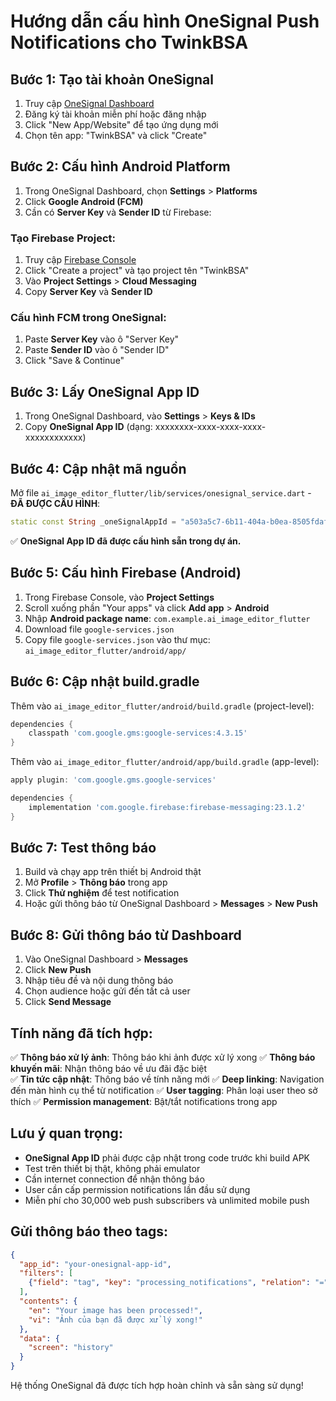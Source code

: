 # Hướng dẫn cấu hình OneSignal Push Notifications cho TwinkBSA

## Bước 1: Tạo tài khoản OneSignal

1. Truy cập [OneSignal Dashboard](https://onesignal.com/)
2. Đăng ký tài khoản miễn phí hoặc đăng nhập
3. Click "New App/Website" để tạo ứng dụng mới
4. Chọn tên app: "TwinkBSA" và click "Create"

## Bước 2: Cấu hình Android Platform

1. Trong OneSignal Dashboard, chọn **Settings** > **Platforms**
2. Click **Google Android (FCM)** 
3. Cần có **Server Key** và **Sender ID** từ Firebase:

### Tạo Firebase Project:
1. Truy cập [Firebase Console](https://console.firebase.google.com/)
2. Click "Create a project" và tạo project tên "TwinkBSA"
3. Vào **Project Settings** > **Cloud Messaging**
4. Copy **Server Key** và **Sender ID**

### Cấu hình FCM trong OneSignal:
1. Paste **Server Key** vào ô "Server Key"
2. Paste **Sender ID** vào ô "Sender ID" 
3. Click "Save & Continue"

## Bước 3: Lấy OneSignal App ID

1. Trong OneSignal Dashboard, vào **Settings** > **Keys & IDs**
2. Copy **OneSignal App ID** (dạng: xxxxxxxx-xxxx-xxxx-xxxx-xxxxxxxxxxxx)

## Bước 4: Cập nhật mã nguồn

Mở file `ai_image_editor_flutter/lib/services/onesignal_service.dart` - **ĐÃ ĐƯỢC CẤU HÌNH**:

```dart
static const String _oneSignalAppId = "a503a5c7-6b11-404a-b0ea-8505fdaf59e8"; // OneSignal App ID
```

✅ **OneSignal App ID đã được cấu hình sẵn trong dự án.**

## Bước 5: Cấu hình Firebase (Android)

1. Trong Firebase Console, vào **Project Settings**
2. Scroll xuống phần "Your apps" và click **Add app** > **Android**
3. Nhập **Android package name**: `com.example.ai_image_editor_flutter`
4. Download file `google-services.json`
5. Copy file `google-services.json` vào thư mục: `ai_image_editor_flutter/android/app/`

## Bước 6: Cập nhật build.gradle

Thêm vào `ai_image_editor_flutter/android/build.gradle` (project-level):

```gradle
dependencies {
    classpath 'com.google.gms:google-services:4.3.15'
}
```

Thêm vào `ai_image_editor_flutter/android/app/build.gradle` (app-level):

```gradle
apply plugin: 'com.google.gms.google-services'

dependencies {
    implementation 'com.google.firebase:firebase-messaging:23.1.2'
}
```

## Bước 7: Test thông báo

1. Build và chạy app trên thiết bị Android thật
2. Mở **Profile** > **Thông báo** trong app
3. Click **Thử nghiệm** để test notification
4. Hoặc gửi thông báo từ OneSignal Dashboard > **Messages** > **New Push**

## Bước 8: Gửi thông báo từ Dashboard

1. Vào OneSignal Dashboard > **Messages**
2. Click **New Push**
3. Nhập tiêu đề và nội dung thông báo
4. Chọn audience hoặc gửi đến tất cả user
5. Click **Send Message**

## Tính năng đã tích hợp:

✅ **Thông báo xử lý ảnh**: Thông báo khi ảnh được xử lý xong
✅ **Thông báo khuyến mãi**: Nhận thông báo về ưu đãi đặc biệt  
✅ **Tin tức cập nhật**: Thông báo về tính năng mới
✅ **Deep linking**: Navigation đến màn hình cụ thể từ notification
✅ **User tagging**: Phân loại user theo sở thích
✅ **Permission management**: Bật/tắt notifications trong app

## Lưu ý quan trọng:

- **OneSignal App ID** phải được cập nhật trong code trước khi build APK
- Test trên thiết bị thật, không phải emulator
- Cần internet connection để nhận thông báo
- User cần cấp permission notifications lần đầu sử dụng
- Miễn phí cho 30,000 web push subscribers và unlimited mobile push

## Gửi thông báo theo tags:

```json
{
  "app_id": "your-onesignal-app-id",
  "filters": [
    {"field": "tag", "key": "processing_notifications", "relation": "=", "value": "true"}
  ],
  "contents": {
    "en": "Your image has been processed!",
    "vi": "Ảnh của bạn đã được xử lý xong!"
  },
  "data": {
    "screen": "history"
  }
}
```

Hệ thống OneSignal đã được tích hợp hoàn chỉnh và sẵn sàng sử dụng!